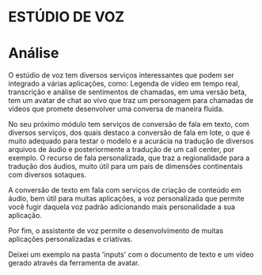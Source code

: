 # ESTÚDIO DE VOZ

# Análise

O estúdio de voz tem diversos serviços interessantes que podem ser integrado a várias aplicações, como:
Legenda de vídeo em tempo real, transcrição e análise de sentimentos de chamadas, em uma versão beta, tem um avatar de chat ao vivo que traz um personagem para chamadas de vídeos que promete desenvolver uma conversa de maneira fluida.

No seu próximo módulo tem serviços de conversão de fala em texto, com diversos serviços, dos quais destaco a conversão de fala em lote, o que é muito adequado para testar o modelo e a acurácia na tradução de diversos arquivos de áudio e posteriormente a tradução de um call center, por exemplo. O recurso de fala personalizada, que traz a regionalidade para a tradução dos áudios, muito útil para um país de dimensões continentais com diversos sotaques.

A conversão de texto em fala com serviços de criação de conteúdo em áudio, bem útil para muitas aplicações, a voz personalizada que permite você fugir daquela voz padrão adicionando mais personalidade a sua aplicação.

Por fim, o assistente de voz permite o desenvolvimento de muitas aplicações personalizadas e criativas.

Deixei um exemplo na pasta 'inputs' com o documento de texto e um vídeo gerado através da ferramenta de avatar.
